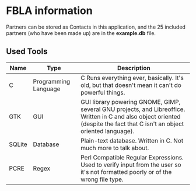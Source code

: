# FBLA information
 
Partners can be stored as Contacts in this application,
and the 25 included partners (who have been made up)
are in the **example.db** file.

## Used Tools
| Name | Type | Description |
| - | - | - |
| C | Programming Language | C Runs everything ever, basically. It's old, but that doesn't mean it can't do powerful things. |
| GTK | GUI | GUI library powering GNOME, GIMP, several GNU projects, and Libreoffice. Written in C and also object oriented (despite the fact that C isn't an object oriented language). |
| SQLite | Database | Plain-text database. Written in C. Not much more to talk about. |
| PCRE | Regex | Perl Compatible Regular Expressions. Used to verify input from the user so it's not formatted poorly or of the wrong file type. |